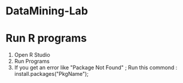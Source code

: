 # DataMining-Lab
# Run R programs
1) Open R Studio
2) Run Programs
3) If you get an error like "Package Not Found" ;
Run this commond : install.packages("PkgName");
